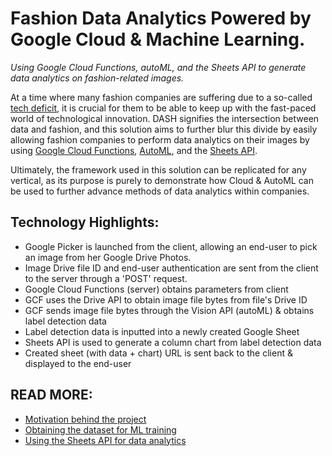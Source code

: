 # Fashion Data Analytics Powered by Google Cloud & Machine Learning.

_Using Google Cloud Functions, autoML, and the Sheets API to generate
data analytics on fashion-related images._

At a time where many fashion companies are suffering due to a so-called [tech deficit][bof-article], it is crucial for them to be able to keep up with the fast-paced world of technological
innovation. DASH signifies the intersection between data and fashion, and this solution
aims to further blur this divide by easily allowing fashion companies to perform data
analytics on their images by using [Google Cloud Functions][g-c-f], [AutoML][auto-ml], and the [Sheets API][sheets-api]. 

Ultimately, the framework used in this solution can be replicated for any vertical, as its purpose
is purely to demonstrate how Cloud & AutoML can be used to further advance methods of data analytics
within companies.

[bof-article]: https://www.businessoffashion.com/articles/professional/how-to-tackle-fashions-tech-deficit-hire-the-right-people
[g-c-f]:http://cloud.google.com/functions
[auto-ml]: https://cloud.google.com/automl/
[sheets-api]: https://developers.google.com/sheets/api/

## Technology Highlights:
- Google Picker is launched from the client, allowing an end-user to 
  pick an image from her Google Drive Photos.
- Image Drive file ID and end-user authentication are sent from the client
  to the server through a 'POST' request.
- Google Cloud Functions (server) obtains parameters from client
- GCF uses the Drive API to obtain image file bytes from file's Drive ID
- GCF sends image file bytes through the Vision API (autoML) & obtains label
  detection data
- Label detection data is inputted into a newly created Google Sheet
- Sheets API is used to generate a column chart from label detection data
- Created sheet (with data + chart) URL is sent back to the client & displayed
  to the end-user


## READ MORE:
- [Motivation behind the project][blog-1]
- [Obtaining the dataset for ML training][blog-2]
- [Using the Sheets API for data analytics][blog-3]

[blog-1]: https://medium.com/@yoyomade/how-computer-science-can-make-you-more-fashionable-57a0997c85e7
[blog-2]: https://medium.com/@yoyomade/my-not-illegal-machine-learning-project-d671ad436f2e
[blog-3]: https://towardsdatascience.com/more-data-more-sheets-api-b1e3ddfa0d1


